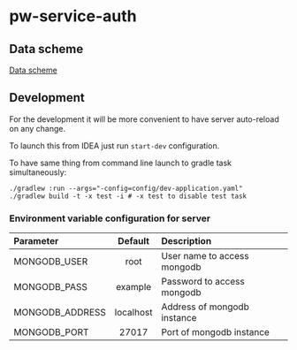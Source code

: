 # pw-service-auth


## Data scheme

[Data scheme](https://miro.com/app/board/uXjVMZQ_Gwk=/)

## Development

For the development it will be more convenient to have server auto-reload on any change.

To launch this from IDEA just run `start-dev` configuration.

To have same thing from command line launch to gradle task simultaneously:

```shell
./gradlew :run --args="-config=config/dev-application.yaml"
./gradlew build -t -x test -i # -x test to disable test task 
```

### Environment variable configuration for server

| Parameter       |  Default  | Description                 |
|:----------------|:---------:|:----------------------------|
| MONGODB_USER    |   root    | User name to access mongodb |
| MONGODB_PASS    |  example  | Password to access mongodb  |
| MONGODB_ADDRESS | localhost | Address of mongodb instance |
| MONGODB_PORT    |   27017   | Port of mongodb instance    |